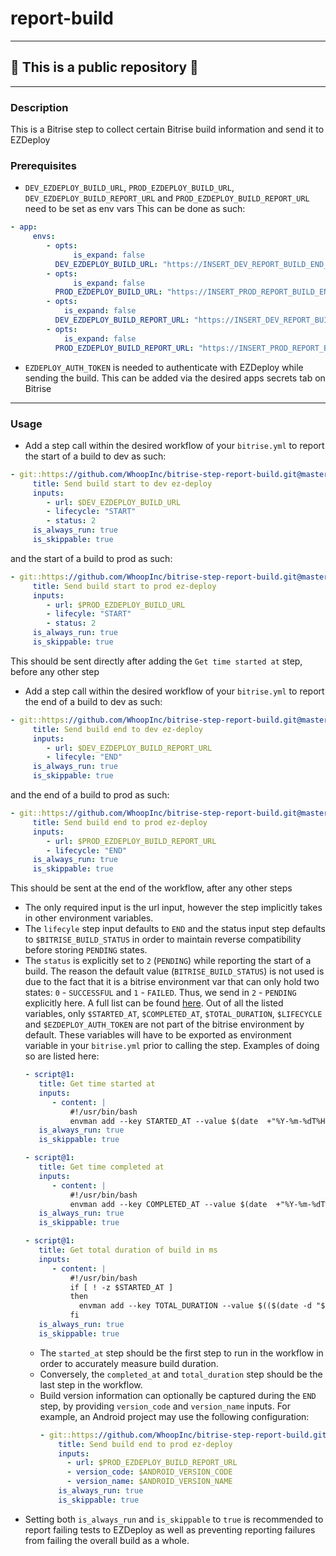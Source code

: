 # report-build

---

## 🔴 This is a public repository 🔴

---
### Description
This is a Bitrise step to collect certain Bitrise build information and send it to EZDeploy

### Prerequisites
- `DEV_EZDEPLOY_BUILD_URL`, `PROD_EZDEPLOY_BUILD_URL`, `DEV_EZDEPLOY_BUILD_REPORT_URL` and `PROD_EZDEPLOY_BUILD_REPORT_URL` need to be set as env vars
This can be done as such:
```yaml
- app:
     envs:
        - opts:
              is_expand: false
          DEV_EZDEPLOY_BUILD_URL: "https://INSERT_DEV_REPORT_BUILD_END_ROUTE_HERE"
        - opts:
              is_expand: false
          PROD_EZDEPLOY_BUILD_URL: "https://INSERT_PROD_REPORT_BUILD_END_ROUTE_HERE"
        - opts:
            is_expand: false
          DEV_EZDEPLOY_BUILD_REPORT_URL: "https://INSERT_DEV_REPORT_BUILD_START_ROUTE_HERE"
        - opts:
            is_expand: false
          PROD_EZDEPLOY_BUILD_REPORT_URL: "https://INSERT_PROD_REPORT_BUILD_START_ROUTE_HERE"
```
- `EZDEPLOY_AUTH_TOKEN` is needed to authenticate with EZDeploy while sending the build.
This can be added via the desired apps secrets tab on Bitrise
---
### Usage
- Add a step call within the desired workflow of your `bitrise.yml` to report the start of a build to dev as such:
```yaml
- git::https://github.com/WhoopInc/bitrise-step-report-build.git@master:
     title: Send build start to dev ez-deploy
     inputs:
        - url: $DEV_EZDEPLOY_BUILD_URL
        - lifecycle: "START"
        - status: 2
     is_always_run: true
     is_skippable: true
```
and the start of a build to prod as such:
```yaml
- git::https://github.com/WhoopInc/bitrise-step-report-build.git@master:
     title: Send build start to prod ez-deploy
     inputs:
        - url: $PROD_EZDEPLOY_BUILD_URL
        - lifecyle: "START"
        - status: 2
     is_always_run: true
     is_skippable: true
```
This should be sent directly after adding the `Get time started at` step, before any other step


- Add a step call within the desired workflow of your `bitrise.yml` to report the end of a build to dev as such:
```yaml
- git::https://github.com/WhoopInc/bitrise-step-report-build.git@master:
     title: Send build end to dev ez-deploy
     inputs:
        - url: $DEV_EZDEPLOY_BUILD_REPORT_URL
        - lifecyle: "END"
     is_always_run: true
     is_skippable: true
```
and the end of a build to prod as such:
```yaml
- git::https://github.com/WhoopInc/bitrise-step-report-build.git@master:
     title: Send build end to prod ez-deploy
     inputs:
        - url: $PROD_EZDEPLOY_BUILD_REPORT_URL
        - lifecycle: "END"
     is_always_run: true
     is_skippable: true
```
This should be sent at the end of the workflow, after any other steps
- The only required input is the url input, however the step implicitly takes in other environment variables.   
-  The `lifecyle` step input defaults to `END` and the status input step defaults to `$BITRISE_BUILD_STATUS` in order to maintain
  reverse compatibility before storing `PENDING` states.
- The `status` is explicitly set to `2` (`PENDING`) while reporting the start of a build. The reason the default value
  (`BITRISE_BUILD_STATUS`) is not used is due to the fact that it is a bitrise environment var that can only hold two states: `0` - `SUCCESSFUL`
  and `1` - `FAILED`. Thus, we send in `2` - `PENDING` explicitly here.
  A full list can be found [here](https://github.com/WhoopInc/bitrise-step-report-build/blob/master/step.yml#L34).
  Out of all the listed variables, only `$STARTED_AT`, `$COMPLETED_AT`, `$TOTAL_DURATION`, `$LIFECYCLE` and `$EZDEPLOY_AUTH_TOKEN`
  are not part of the bitrise environment by default. These variables will have to be exported as environment variable
  in your `bitrise.yml` prior to calling the step. Examples of doing so are listed here:
  ```yaml
  - script@1:
     title: Get time started at
     inputs:
        - content: |
            #!/usr/bin/bash
            envman add --key STARTED_AT --value $(date  +"%Y-%m-%dT%H:%M:%S.%3N%z")
     is_always_run: true
     is_skippable: true
  ```
  ```yaml
  - script@1:
     title: Get time completed at
     inputs:
        - content: |
            #!/usr/bin/bash
            envman add --key COMPLETED_AT --value $(date  +"%Y-%m-%dT%H:%M:%S.%3N%z")
     is_always_run: true
     is_skippable: true
  ```
  ```yaml
  - script@1:
     title: Get total duration of build in ms
     inputs:
        - content: |
            #!/usr/bin/bash
            if [ ! -z $STARTED_AT ]
            then
              envman add --key TOTAL_DURATION --value $(($(date -d "$COMPLETED_AT" "+%s%N")/1000000 - $(date -d "$STARTED_AT" "+%s%N")/1000000))
            fi
     is_always_run: true
     is_skippable: true
  ```
  - The `started_at` step should be the first step to run in the workflow in order to accurately measure build duration.
  - Conversely, the `completed_at` and `total_duration` step should be the last step in the workflow.
  - Build version information can optionally be captured during the `END` step, by providing `version_code` and
    `version_name` inputs. For example, an Android project may use the following configuration:
    ```yaml
    - git::https://github.com/WhoopInc/bitrise-step-report-build.git@master:
        title: Send build end to prod ez-deploy
        inputs:
          - url: $PROD_EZDEPLOY_BUILD_REPORT_URL
          - version_code: $ANDROID_VERSION_CODE
          - version_name: $ANDROID_VERSION_NAME
        is_always_run: true
        is_skippable: true
    ```
- Setting both `is_always_run` and `is_skippable` to `true` is recommended to report failing tests to EZDeploy
as well as preventing reporting failures from failing the overall build as a whole.